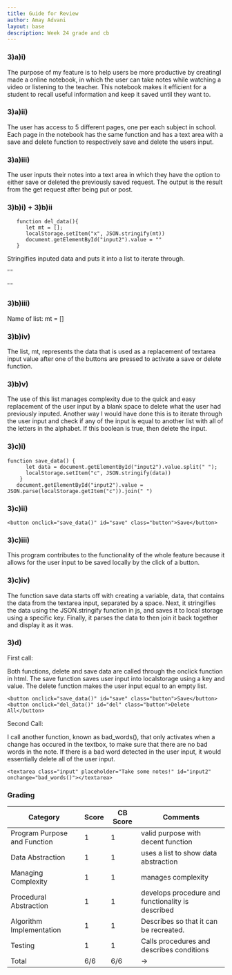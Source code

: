 ```yaml
--- 
title: Guide for Review 
author: Amay Advani
layout: base
description: Week 24 grade and cb
---
```


### 3)a)i)

The purpose of my feature is to help users be more productive by creatingI made a online notebook, in which the user can take notes while watching a video or listening to the teacher. This notebook makes it efficient for a student to recall useful information and keep it saved until they want to.

### 3)a)ii)

The user has access to 5 different pages, one per each subject in school. Each page in the notebook has the same function and has a text area with a save and delete function to respectively save and delete the users input.

### 3)a)iii)

The user inputs their notes into a text area in which they have the option to either save or deleted the previously saved request. The output is the result from the get request after being put or post. 

### 3)b)i) + 3)b)ii
```
   function del_data(){
      let mt = [];
      localStorage.setItem("x", JSON.stringify(mt))
      document.getElementById("input2").value = ""
   }
```

Stringifies inputed data and puts it into a list to iterate through. 


'''
<!--<button onclick="del_data()" id="delete" class="button">Delete All</button>-->
'''

### 3)b)iii)

Name of list: mt = []

### 3)b)iv)

The list, mt, represents the data that is used as a replacement of textarea input value after one of the buttons are pressed to activate a save or delete function.

### 3)b)v)

The use of this list manages complexity due to the quick and easy replacement of the user input by a blank space to delete what the user had previously inputed. Another way I would have done this is to iterate through the user input and check if any of the input is equal to another list with all of the letters in the alphabet. If this boolean is true, then delete the input.

### 3)c)i)

```
function save_data() {
      let data = document.getElementById("input2").value.split(" ");
      localStorage.setItem("c", JSON.stringify(data))
    } 
   document.getElementById("input2").value = JSON.parse(localStorage.getItem("c")).join(" ")

```

### 3)c)ii)

```
<button onclick="save_data()" id="save" class="button">Save</button>
```

### 3)c)iii)

This program contributes to the functionality of the whole feature because it allows for the user input to be saved locally by the click of a button.

### 3)c)iv)

The function save data starts off with creating a variable, data, that contains the data from the textarea input, separated by a space. Next, it stringifies the data using the JSON.stringify function in js, and saves it to local storage using a specific key. Finally, it parses the data to then join it back together and display it as it was. 

### 3)d)

First call:

Both functions, delete and save data are called through the onclick function in html. The save function saves user input into localstorage using a key and value. The delete function makes the user input equal to an empty list. 

```
<button onclick="save_data()" id="save" class="button">Save</button>
<button onclick="del_data()" id="del" class="button">Delete All</button>
```

Second Call:

I call another function, known as bad_words(), that only activates when a change has occured in the textbox, to make sure that there are no bad words in the note. If there is a bad word detected in the user input, it would essentially delete all of the user input. 

```
<textarea class="input" placeholder="Take some notes!" id="input2" onchange="bad_words()"></textarea>

```

### Grading

| Category                | Score | CB Score | Comments |
|------------------------|-------|----------|----------|
| Program Purpose and Function | 1 | 1  | valid purpose  with decent function  |
| Data Abstraction       | 1 | 1 | uses a list to show data abstraction     |
| Managing Complexity    | 1 | 1 | manages complexity     |
| Procedural Abstraction | 1 | 1 | develops procedure and functionality is described       |
| Algorithm Implementation| 1 | 1 | Describes so that it can be recreated.       |
| Testing                | 1 | 1 | Calls procedures and describes conditions      |
| Total                | 6/6 | 6/6 |    ->      |










